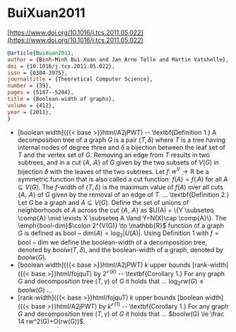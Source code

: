 # BuiXuan2011

[https://www.doi.org/10.1016/j.tcs.2011.05.022](https://www.doi.org/10.1016/j.tcs.2011.05.022)

```bibtex
@article{BuiXuan2011,
author = {Binh-Minh Bui-Xuan and Jan Arne Telle and Martin Vatshelle},
doi = {10.1016/j.tcs.2011.05.022},
issn = {0304-3975},
journaltitle = {Theoretical Computer Science},
number = {39},
pages = {5187--5204},
title = {Boolean-width of graphs},
volume = {412},
year = {2011},
}
```
* [boolean width]({{< base >}}html/A2jPWT) -- \textbf{Definition 1.} A decomposition tree of a graph $G$ is a pair $(T,\delta)$ where $T$ is a tree having internal nodes of degree three and $\delta$ a bijection between the leaf set of $T$ and the vertex set of $G$. Removing an edge from $T$ results in two subtrees, and in a cut $\{A,\comp{A}\}$ of $G$ given by the two subsets of $V(G)$ in bijection $\delta$ with the leaves of the two subtrees. Let $f\colon w^V \to \mathbb{R}$ be a symmetric function that is also called a cut function: $f(A)=f(\comp{A})$ for all $A\subseteq V(G)$. The $f$-width of $(T,\delta)$ is the maximum value of $f(A)$ over all cuts $\{A,\comp{A}\}$ of $G$ given by the removal of an edge of $T$. ... \textbf{Definition 2.} Let $G$ be a graph and $A \subseteq V(G)$. Define the set of unions of neighborhoods of $A$ across the cut $\{A,\comp{A}\}$ as $U(A) = \{Y \subseteq \comp{A} \mid \exists X \subseteq A \land Y=N(X)\cap \comp{A}\}. The \emph{bool-dim}$\colon 2^{V(G)} \to \mathbb{R}$ function of a graph $G$ is defined as $\mathrm{bool-dim}(A)=\log_2 |U(A)|$. Using Definition 1 with $f=\mathrm{bool-dim}$ we define the boolean-width of a decomposition tree, denoted by $boolw(T,\delta)$, and the boolean-width of a graph, denoted by $boolw(G)$.
* [boolean width]({{< base >}}html/A2jPWT) $k$ upper bounds [rank-width]({{< base >}}html/fojquT) by $2^{\mathcal O(k)}$ -- \textbf{Corollary 1.} For any graph $G$ and decomposition tree $(T,\gamma)$ of $G$ it holds that ... $\log_2 rw(G) \le boolw(G)$ ...
* [rank-width]({{< base >}}html/fojquT) $k$ upper bounds [boolean width]({{< base >}}html/A2jPWT) by $k^{\mathcal O(1)}$ -- \textbf{Corollary 1.} For any graph $G$ and decomposition tree $(T,\gamma)$ of $G$ it holds that ... $boolw(G) \le \frac 14 rw^2(G)+O(rw(G))$.